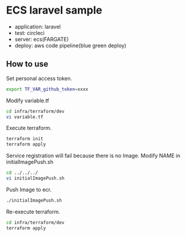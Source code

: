 ECS laravel sample
====

- application: laravel  
- test: circleci
- server: ecs(FARGATE)
- deploy: aws code pipeline(blue green deploy)

## How to use
Set personal access token.
```bash
export TF_VAR_github_token=xxxx
```
Modify variable.tf
```bash
cd infra/terraform/dev
vi variable.tf
```
Execute terraform.
```bash
terraform init
terraform apply
```
Service registration will fail because there is no Image.
Modify NAME in initialImagePush.sh
```bash
cd ../../../
vi initialImagePush.sh
```
Push Image to ecr.
```bash
./initialImagePush.sh
```
Re-execute terraform.
```bash
cd infra/terraform/dev
terraform apply
```
